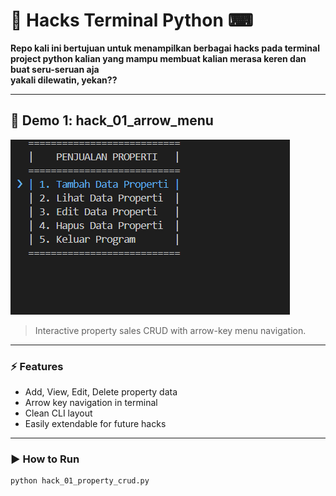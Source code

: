 # 👾 Hacks Terminal Python ⌨

**Repo kali ini bertujuan untuk menampilkan berbagai hacks pada terminal project python kalian yang mampu membuat kalian merasa keren dan buat seru-seruan aja**  
**yakali dilewatin, yekan??** 

---

## 🌟 Demo 1: hack_01_arrow_menu

![Demo CLI](assets/hack_01_arrow_menu.gif)

> Interactive property sales CRUD with arrow-key menu navigation.

---

### ⚡ Features

- Add, View, Edit, Delete property data  
- Arrow key navigation in terminal  
- Clean CLI layout  
- Easily extendable for future hacks

---

### ▶️ How to Run

```bash
python hack_01_property_crud.py
